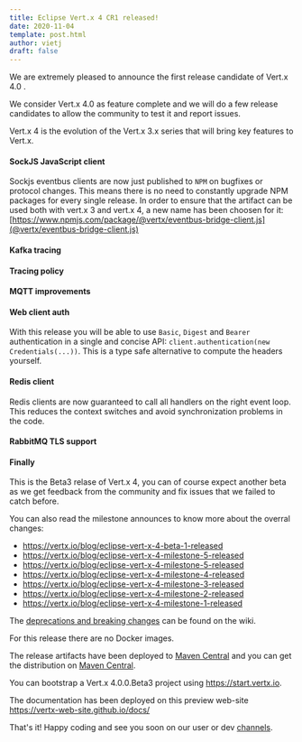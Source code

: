 ```yaml
---
title: Eclipse Vert.x 4 CR1 released!
date: 2020-11-04
template: post.html
author: vietj
draft: false
---
```


We are extremely pleased to announce the first release candidate of Vert.x 4.0 .

We consider Vert.x 4.0 as feature complete and we will do a few release candidates to
allow the community to test it and report issues.

Vert.x 4 is the evolution of the Vert.x 3.x series that will bring key features to Vert.x.

#### SockJS JavaScript client

Sockjs eventbus clients are now just published to `NPM` on bugfixes or protocol changes. This means there is no need to constantly upgrade NPM packages for every single release. In order to ensure that the artifact can be used both with vert.x 3 and vert.x 4, a new name has been choosen for it: [https://www.npmjs.com/package/@vertx/eventbus-bridge-client.js](@vertx/eventbus-bridge-client.js)

#### Kafka tracing

#### Tracing policy

#### MQTT improvements

#### Web client auth

With this release you will be able to use `Basic`, `Digest` and `Bearer` authentication in a single and concise API: `client.authentication(new Credentials(...))`. This is a type safe alternative to compute the headers yourself.

#### Redis client

Redis clients are now guaranteed to call all handlers on the right event loop. This reduces the context switches and avoid synchronization problems in the code.

#### RabbitMQ TLS support

#### Finally

This is the Beta3 relase of Vert.x 4, you can of course expect another beta as we get feedback from the community and fix issues that we failed to catch before.

You can also read the milestone announces to know more about the overral changes:

- https://vertx.io/blog/eclipse-vert-x-4-beta-1-released
- https://vertx.io/blog/eclipse-vert-x-4-milestone-5-released
- https://vertx.io/blog/eclipse-vert-x-4-milestone-5-released
- https://vertx.io/blog/eclipse-vert-x-4-milestone-4-released
- https://vertx.io/blog/eclipse-vert-x-4-milestone-3-released
- https://vertx.io/blog/eclipse-vert-x-4-milestone-2-released
- https://vertx.io/blog/eclipse-vert-x-4-milestone-1-released

The [deprecations and breaking changes](https://github.com/vert-x3/wiki/wiki/4.0.0-Deprecations-and-breaking-changes)
 can be found on the wiki.

For this release there are no Docker images.

The release artifacts have been deployed to [Maven Central](https://search.maven.org/search?q=g:io.vertx%20AND%20v:4.0.0.Beta1) and you can get the distribution on [Maven Central](https://repo1.maven.org/maven2/io/vertx/vertx-stack-manager/4.0.0.Beta1/).

You can bootstrap a Vert.x 4.0.0.Beta3 project using https://start.vertx.io.

The documentation has been deployed on this preview web-site https://vertx-web-site.github.io/docs/

That's it! Happy coding and see you soon on our user or dev [channels](https://vertx.io/community).
